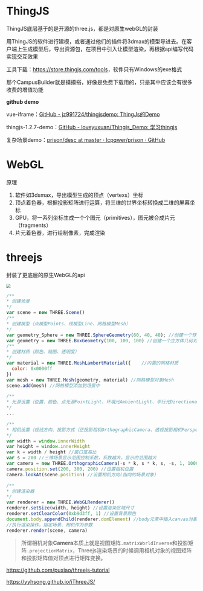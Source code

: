 # ThingJS

ThingJS底层基于的是开源的three.js，都是对原生webGL的封装

用ThingJS的软件进行建模，或者通过他们的插件将3dmax的模型导进去。在客户端上生成模型后，导出资源包，在项目中引入让模型渲染，再根据api编写代码实现交互效果

工具下载：<https://store.thingjs.com/tools>，软件只有Windows的exe格式

那个CampusBuilder就是摸摸搭，好像是免费下载用的，只是其中应该会有很多收费的增值功能

**github demo**

vue-iframe：[GitHub - jz991724/thingjsdemo: ThingJs的Demo](https://github.com/jz991724/thingjsdemo)

thingjs-1.2.7-demo：[GitHub - loveyuxuan/Thingjs_Demo: 学习thingjs](https://github.com/loveyuxuan/Thingjs_Demo)

复杂场景demo：[prison/desc at master · lcpqwer/prison · GitHub](https://github.com/lcpqwer/prison/blob/master/desc)

# WebGL

原理

1. 软件如3dsmax，导出模型生成的顶点（vertexs）坐标
2. 顶点着色器，根据投影矩阵进行运算，将三维的世界坐标转换成二维的屏幕坐标
3. GPU，将一系列坐标生成一个个图元（primitives），图元被合成片元（fragments）
4. 片元着色器，进行绘制像素，完成渲染

# threejs

封装了更底层的原生WebGL的api

<img src="https://images2015.cnblogs.com/blog/111077/201704/111077-20170424125001006-1547749106.png" style="zoom: 67%;" />

```js
/**
* 创建场景
*/
var scene = new THREE.Scene()
/**
* 创建模型（点模型Points、线模型Line、网格模型Mesh）
*/
var geometry_Sphere = new THREE.SphereGeometry(60, 40, 40); //创建一个球体几何对象
var geometry = new THREE.BoxGeometry(100, 100, 100) //创建一个立方体几何对象Geometry
/**
* 创建材质（颜色、贴图、透明度）
*/
var material = new THREE.MeshLambertMaterial({    //内置的网格材质
  color: 0x0000ff
})
var mesh = new THREE.Mesh(geometry, material) //网格模型对象Mesh
scene.add(mesh) //网格模型添加到场景中
```

```js
/**
* 光源设置（位置、颜色、点光源PointLight、环境光AmbientLight、平行光DirectionalLight、聚广源SpotLight）
*/
...

/**
* 相机设置（视线方向、投影方式（正投影相机OrthographicCamera、透视投影相机PerspectiveCamera））
*/
var width = window.innerWidth
var height = window.innerHeight
var k = width / height //窗口宽高比
var s = 200 //三维场景显示范围控制系数，系数越大，显示的范围越大
var camera = new THREE.OrthographicCamera(-s * k, s * k, s, -s, 1, 1000)    //创建相机对象
camera.position.set(200, 300, 200) //设置相机位置
camera.lookAt(scene.position) //设置相机方向(指向的场景对象)
```

```js
/**
* 创建渲染器
*/
var renderer = new THREE.WebGLRenderer()
renderer.setSize(width, height) //设置渲染区域尺寸
renderer.setClearColor(0xb9d3ff, 1) //设置背景颜色
document.body.appendChild(renderer.domElement) //body元素中插入canvas对象
//执行渲染操作，指定场景、相机作为参数
renderer.render(scene, camera)
```

> 所谓相机对象**Camera**本质上就是视图矩阵`.matrixWorldInverse`和投影矩阵`.projectionMatrix`，Threejs渲染场景的时候调用相机对象的视图矩阵和投影矩阵值对顶点进行矩阵变换。

https://github.com/puxiao/threejs-tutorial

https://yyhsong.github.io/iThreeJS/

